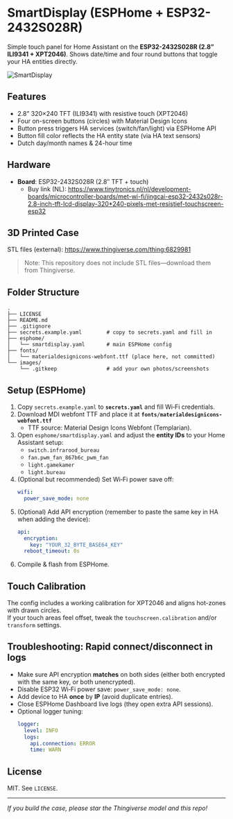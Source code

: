 # SmartDisplay (ESPHome + ESP32-2432S028R)

Simple touch panel for Home Assistant on the **ESP32-2432S028R (2.8” ILI9341 + XPT2046)**.
Shows date/time and four round buttons that toggle your HA entities directly.

![SmartDisplay](images/screenshot.jpg)

## Features
- 2.8” 320×240 TFT (ILI9341) with resistive touch (XPT2046)
- Four on-screen buttons (circles) with Material Design Icons
- Button press triggers HA services (switch/fan/light) via ESPHome API
- Button fill color reflects the HA entity state (via HA text sensors)
- Dutch day/month names & 24-hour time

## Hardware
- **Board**: ESP32-2432S028R (2.8″ TFT + touch)
  - Buy link (NL): <https://www.tinytronics.nl/nl/development-boards/microcontroller-boards/met-wi-fi/jingcai-esp32-2432s028r-2.8-inch-tft-lcd-display-320*240-pixels-met-resistief-touchscreen-esp32>

## 3D Printed Case
STL files (external): <https://www.thingiverse.com/thing:6829981>

> Note: This repository does not include STL files—download them from Thingiverse.

## Folder Structure
```
.
├── LICENSE
├── README.md
├── .gitignore
├── secrets.example.yaml        # copy to secrets.yaml and fill in
├── esphome/
│   └── smartdisplay.yaml       # main ESPHome config
├── fonts/
│   └── materialdesignicons-webfont.ttf (place here, not committed)
└── images/
    └── .gitkeep                # add your own photos/screenshots
```

## Setup (ESPHome)
1. Copy `secrets.example.yaml` to **`secrets.yaml`** and fill Wi‑Fi credentials.
2. Download MDI webfont TTF and place it at **`fonts/materialdesignicons-webfont.ttf`**  
   - TTF source: Material Design Icons Webfont (Templarian).
3. Open `esphome/smartdisplay.yaml` and adjust the **entity IDs** to your Home Assistant setup:
   - `switch.infrarood_bureau`
   - `fan.pwm_fan_867b6c_pwm_fan`
   - `light.gamekamer`
   - `light.bureau`
4. (Optional but recommended) Set Wi‑Fi power save off:
   ```yaml
   wifi:
     power_save_mode: none
   ```
5. (Optional) Add API encryption (remember to paste the same key in HA when adding the device):
   ```yaml
   api:
     encryption:
       key: "YOUR_32_BYTE_BASE64_KEY"
     reboot_timeout: 0s
   ```
6. Compile & flash from ESPHome.

## Touch Calibration
The config includes a working calibration for XPT2046 and aligns hot-zones with drawn circles.  
If your touch areas feel offset, tweak the `touchscreen.calibration` and/or `transform` settings.

## Troubleshooting: Rapid connect/disconnect in logs
- Make sure API encryption **matches** on both sides (either both encrypted with the same key, or both unencrypted).
- Disable ESP32 Wi‑Fi power save: `power_save_mode: none`.
- Add device to HA **once** by **IP** (avoid duplicate entries).
- Close ESPHome Dashboard live logs (they open extra API sessions).
- Optional logger tuning:
  ```yaml
  logger:
    level: INFO
    logs:
      api.connection: ERROR
      time: WARN
  ```

## License
MIT. See `LICENSE`.

---

_If you build the case, please star the Thingiverse model and this repo!_
